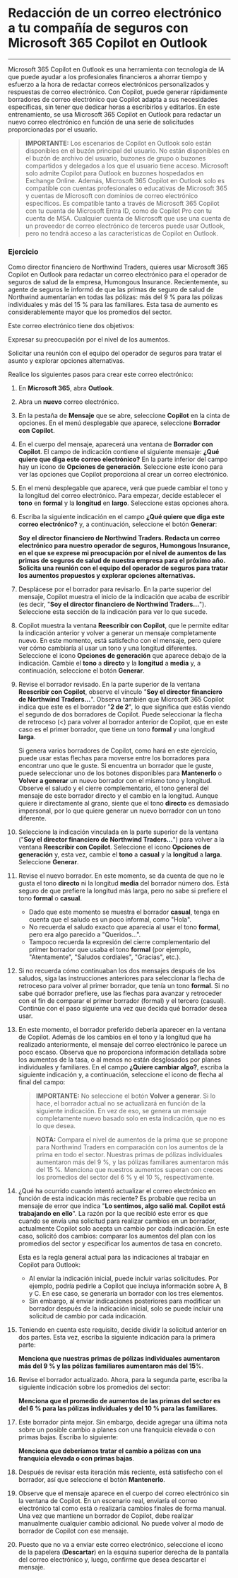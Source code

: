 # Redacción de un correo electrónico a tu compañía de seguros con Microsoft 365 Copilot en Outlook
---
Microsoft 365 Copilot en Outlook es una herramienta con tecnología de IA que puede ayudar a los profesionales financieros a ahorrar tiempo y esfuerzo a la hora de redactar correos electrónicos personalizados y respuestas de correo electrónico. Con Copilot, puede generar rápidamente borradores de correo electrónico que Copilot adapta a sus necesidades específicas, sin tener que dedicar horas a escribirlos y editarlos. En este entrenamiento, se usa Microsoft 365 Copilot en Outlook para redactar un nuevo correo electrónico en función de una serie de solicitudes proporcionadas por el usuario.

> **IMPORTANTE:** Los escenarios de Copilot en Outlook solo están disponibles en el buzón principal del usuario. No están disponibles en el buzón de archivo del usuario, buzones de grupo o buzones compartidos y delegados a los que el usuario tiene acceso. Microsoft solo admite Copilot para Outlook en buzones hospedados en Exchange Online. Además, Microsoft 365 Copilot en Outlook solo es compatible con cuentas profesionales o educativas de Microsoft 365 y cuentas de Microsoft con dominios de correo electrónico específicos. Es compatible tanto a través de Microsoft 365 Copilot con tu cuenta de Microsoft Entra ID, como de Copilot Pro con tu cuenta de MSA. Cualquier cuenta de Microsoft que use una cuenta de un proveedor de correo electrónico de terceros puede usar Outlook, pero no tendrá acceso a las características de Copilot en Outlook.

### Ejercicio

Como director financiero de Northwind Traders, quieres usar Microsoft 365 Copilot en Outlook para redactar un correo electrónico para el operador de seguros de salud de la empresa, Humongous Insurance. Recientemente, su agente de seguros le informó de que las primas de seguro de salud de Northwind aumentarían en todas las pólizas: más del 9 % para las pólizas individuales y más del 15 % para las familiares. Esta tasa de aumento es considerablemente mayor que los promedios del sector.

Este correo electrónico tiene dos objetivos:

Expresar su preocupación por el nivel de los aumentos.

Solicitar una reunión con el equipo del operador de seguros para tratar el asunto y explorar opciones alternativas.

Realice los siguientes pasos para crear este correo electrónico:

1.  En **Microsoft 365**, abra **Outlook**.
2.  Abra un **nuevo** correo electrónico.
3.  En la pestaña de **Mensaje** que se abre, seleccione **Copilot** en la cinta de opciones. En el menú desplegable que aparece, seleccione **Borrador con Copilot**.
4.  En el cuerpo del mensaje, aparecerá una ventana de **Borrador con Copilot**. El campo de indicación contiene el siguiente mensaje: **¿Qué quiere que diga este correo electrónico?** En la parte inferior del campo hay un icono de **Opciones de generación**. Seleccione este icono para ver las opciones que Copilot proporciona al crear un correo electrónico.
5.  En el menú desplegable que aparece, verá que puede cambiar el tono y la longitud del correo electrónico. Para empezar, decide establecer el **tono** en **formal** y la **longitud** en **largo**. Seleccione estas opciones ahora.
6.  Escriba la siguiente indicación en el campo **¿Qué quiere que diga este correo electrónico?** y, a continuación, seleccione el botón **Generar**:
    
    **Soy el director financiero de Northwind Traders. Redacta un correo electrónico para nuestro operador de seguros, Humongous Insurance, en el que se exprese mi preocupación por el nivel de aumentos de las primas de seguros de salud de nuestra empresa para el próximo año. Solicita una reunión con el equipo del operador de seguros para tratar los aumentos propuestos y explorar opciones alternativas.** 
7.  Desplácese por el borrador para revisarlo. En la parte superior del mensaje, Copilot muestra el inicio de la indicación que acaba de escribir (es decir, "**Soy el director financiero de Northwind Traders...**"). Seleccione esta sección de la indicación para ver lo que sucede.
8.  Copilot muestra la ventana **Reescribir con Copilot**, que le permite editar la indicación anterior y volver a generar un mensaje completamente nuevo. En este momento, está satisfecho con el mensaje, pero quiere ver cómo cambiaría al usar un tono y una longitud diferentes. Seleccione el icono **Opciones de generación** que aparece debajo de la indicación. Cambie el **tono** a **directo** y la **longitud** a **media** y, a continuación, seleccione el botón **Generar**.
9.  Revise el borrador revisado. En la parte superior de la ventana **Reescribir con Copilot**, observe el vínculo "**Soy el director financiero de Northwind Traders...**". Observa también que Microsoft 365 Copilot indica que este es el borrador "**2 de 2**", lo que significa que estás viendo el segundo de dos borradores de Copilot. Puede seleccionar la flecha de retroceso (&lt;) para volver al borrador anterior de Copilot, que en este caso es el primer borrador, que tiene un tono **formal** y una longitud **larga**.
    
    Si genera varios borradores de Copilot, como hará en este ejercicio, puede usar estas flechas para moverse entre los borradores para encontrar uno que le guste. Si encuentra un borrador que le guste, puede seleccionar uno de los botones disponibles para **Mantenerlo** o **Volver a generar** un nuevo borrador con el mismo tono y longitud. Observe el saludo y el cierre complementario, el tono general del mensaje de este borrador directo y el cambio en la longitud. Aunque quiere ir directamente al grano, siente que el tono **directo** es demasiado impersonal, por lo que quiere generar un nuevo borrador con un tono diferente.
10. Seleccione la indicación vinculada en la parte superior de la ventana ("**Soy el director financiero de Northwind Traders...**") para volver a la ventana **Reescribir con Copilot**. Seleccione el icono **Opciones de generación** y, esta vez, cambie el **tono** a **casual** y la **longitud** a **larga**. Seleccione **Generar**.
11. Revise el nuevo borrador. En este momento, se da cuenta de que no le gusta el tono **directo** ni la longitud **media** del borrador número dos. Está seguro de que prefiere la longitud más larga, pero no sabe si prefiere el tono **formal** o **casual**.
     -  Dado que este momento se muestra el borrador **casual**, tenga en cuenta que el saludo es un poco informal, como "Hola".
     -  No recuerda el saludo exacto que aparecía al usar el tono **formal**, pero era algo parecido a "Queridos...".
     -  Tampoco recuerda la expresión del cierre complementario del primer borrador que usaba el tono **formal** (por ejemplo, "Atentamente", "Saludos cordiales", "Gracias", etc.).
12. Si no recuerda cómo continuaban los dos mensajes después de los saludos, siga las instrucciones anteriores para seleccionar la flecha de retroceso para volver al primer borrador, que tenía un tono **formal**. Si no sabe qué borrador prefiere, use las flechas para avanzar y retroceder con el fin de comparar el primer borrador (formal) y el tercero (casual). Continúe con el paso siguiente una vez que decida qué borrador desea usar.
13. En este momento, el borrador preferido debería aparecer en la ventana de Copilot. Además de los cambios en el tono y la longitud que ha realizado anteriormente, el mensaje del correo electrónico le parece un poco escaso. Observa que no proporciona información detallada sobre los aumentos de la tasa, o al menos no están desglosados por planes individuales y familiares. En el campo **¿Quiere cambiar algo?**, escriba la siguiente indicación y, a continuación, seleccione el icono de flecha al final del campo:
    
    > **IMPORTANTE:** No seleccione el botón **Volver a generar**. Si lo hace, el borrador actual no se actualizará en función de la siguiente indicación. En vez de eso, se genera un mensaje completamente nuevo basado solo en esta indicación, que no es lo que desea.
    
    > **NOTA:** Compara el nivel de aumentos de la prima que se propone para Northwind Traders en comparación con los aumentos de la prima en todo el sector. Nuestras primas de pólizas individuales aumentaron más del 9 %, y las pólizas familiares aumentaron más del 15 %. Menciona que nuestros aumentos superan con creces los promedios del sector del 6 % y el 10 %, respectivamente.
14. ¿Qué ha ocurrido cuando intentó actualizar el correo electrónico en función de esta indicación más reciente? Es probable que reciba un mensaje de error que indica "**Lo sentimos, algo salió mal. Copilot está trabajando en ello**". La razón por la que recibió este error es que cuando se envía una solicitud para realizar cambios en un borrador, actualmente Copilot solo acepta un cambio por cada indicación. En este caso, solicitó dos cambios: comparar los aumentos del plan con los promedios del sector y especificar los aumentos de tasa en concreto.
    
    Esta es la regla general actual para las indicaciones al trabajar en Copilot para Outlook:
    
    
     -  Al enviar la indicación inicial, puede incluir varias solicitudes. Por ejemplo, podría pedirle a Copilot que incluya información sobre A, B y C. En ese caso, se generaría un borrador con los tres elementos.
     -  Sin embargo, al enviar indicaciones posteriores para modificar un borrador después de la indicación inicial, solo se puede incluir una solicitud de cambio por cada indicación.
     
15. Teniendo en cuenta este requisito, decide dividir la solicitud anterior en dos partes. Esta vez, escriba la siguiente indicación para la primera parte:
    
    **Menciona que nuestras primas de pólizas individuales aumentaron más del 9 % y las pólizas familiares aumentaron más del 15**%.
16. Revise el borrador actualizado. Ahora, para la segunda parte, escriba la siguiente indicación sobre los promedios del sector:
    
    **Menciona que el promedio de aumentos de las primas del sector es del 6 % para las pólizas individuales y del 10 % para las familiares**.
17. Este borrador pinta mejor. Sin embargo, decide agregar una última nota sobre un posible cambio a planes con una franquicia elevada o con primas bajas. Escriba lo siguiente:
    
    **Menciona que deberíamos tratar el cambio a pólizas con una franquicia elevada o con primas bajas**.
18. Después de revisar esta iteración más reciente, está satisfecho con el borrador, así que seleccione el botón **Mantenerlo**.
19. Observe que el mensaje aparece en el cuerpo del correo electrónico sin la ventana de Copilot. En un escenario real, enviaría el correo electrónico tal como está o realizaría cambios finales de forma manual. Una vez que mantiene un borrador de Copilot, debe realizar manualmente cualquier cambio adicional. No puede volver al modo de borrador de Copilot con ese mensaje.
20. Puesto que no va a enviar este correo electrónico, seleccione el icono de la papelera (**Descartar**) en la esquina superior derecha de la pantalla del correo electrónico y, luego, confirme que desea descartar el mensaje.
